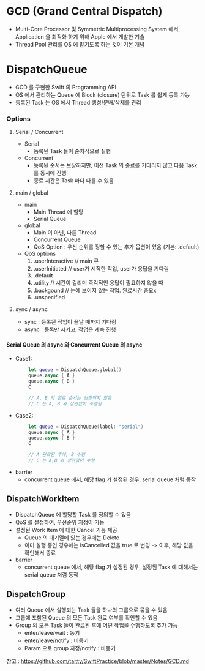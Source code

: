 # GCD (Grand Central Dispatch)
- Multi-Core Processor 및 Symmetric Multiprocessing System 에서, Application 을 최적화 하기 위해 Apple 에서 개발한 기술
- Thread Pool 관리를 OS 에 맡기도록 하는 것이 기본 개념


# DispatchQueue
- GCD 를 구현한 Swift 의 Programming API
- OS 에서 관리하는 Queue 에 Block (closure) 단위로 Task 를 쉽게 등록 가능
- 등록된 Task 는  OS 에서 Thread 생성/분배/삭제를 관리

### Options

  1. Serial / Concurrent  
      - Serial
        - 등록된 Task 들이 순차적으로 실행
      - Concurrent
        - 등록된 순서는 보장하지만, 이전 Task 의 종료를 기다리지 않고 다음 Task 를 동시에 진행  
        - 종료 시간은 Task 마다 다를 수 있음  

  2. main / global
      - main
        - Main Thread 에 할당
        - Serial Queue
      - global
        - Main 이 아닌, 다른 Thread
        - Concurrent Queue
        - QoS Option : 우선 순위를 정할 수 있는 추가 옵션이 있음 (기본: .default)
      - QoS options
        1. .userInteractive // main 큐
        2. .userInitiated // user가 시작한 작업, user가 응답을 기다림
        3. .default
        4. .utility // 시간이 걸리며 즉각적인 응답이 필요하지 않을 때
        5. .backgound // 눈에 보이지 않는 작업. 완료시간 중요x
        6. .unspecified

  3. sync / async
      - sync : 등록된 작업이 끝날 때까지 기다림
      - async : 등록만 시키고, 작업은 계속 진행

#### Serial Queue 의 async 와 Concurrent Queue 의 async  
  - Case1:
```swift
        let queue = DispatchQueue.global()
        queue.async { A }
        queue.async { B }
        C

        // A, B 의 완료 순서는 보장되지 않음  
        // C 는 A, B 와 상관없이 수행됨  
```

  - Case2:  

```swift
        let queue = DispatchQueue(label: "serial")
        queue.async { A }
        queue.async { B }
        C

        // A 완료된 후에, B 수행  
        // C 는 A,B 와 상관없이 수행
```     
  - barrier
      - concurrent queue 에서, 해당 flag 가 설정된 경우, serial queue 처럼 동작
     
## DispatchWorkItem
- DispatchQueue 에 할당할 Task 를 정의할 수 있음
- QoS 를 설정하여, 우선순위 지정이 가능
- 설정된 Work Item 에 대한 Cancel 기능 제공
  - Queue 의 대기열에 있는 경우에는 Delete
  - 이미 실행 중인 경우에는 isCancelled 값을 true 로 변경 -> 이후, 해당 값을 확인해서 종료 
- barrier
  - concurrent queue 에서, 해당 flag 가 설정된 경우, 설정된 Task 에 대해서는 serial queue 처럼 동작

## DispatchGroup
- 여러 Queue 에서 실행되는 Task 들을 하나의 그룹으로 묶을 수 있음
- 그룹에 포함된 Queue 의 모든 Task 완료 여부를 확인할 수 있음
- Group 의 모든 Task 들이 완료된 후에 어떤 작업을 수행하도록 추가 가능
  - enter/leave/wait : 동기
  - enter/leave/notify : 비동기
  - Param 으로 group 지정/notify : 비동기


참고 : https://github.com/taitty/SwiftPractice/blob/master/Notes/GCD.md
